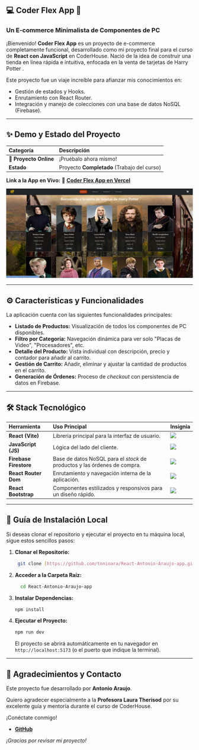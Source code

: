 ## 💻 Coder Flex App 🛒

### Un E-commerce Minimalista de Componentes de PC

¡Bienvenido! **Coder Flex App** es un proyecto de e-commerce completamente funcional, desarrollado como mi proyecto final para el curso de **React con JavaScript** en CoderHouse. Nació de la idea de construir una tienda en línea rápida e intuitiva, enfocada en la venta de tarjetas de Harry Potter .

Este proyecto fue un viaje increíble para afianzar mis conocimientos en:

* Gestión de estados y Hooks.
* Enrutamiento con React Router.
* Integración y manejo de colecciones con una base de datos NoSQL (Firebase).

***

## ✨ Demo y Estado del Proyecto

| Categoría | Descripción |
| :--- | :--- |
| **🚀 Proyecto Online** | ¡Pruébalo ahora mismo! |
| **Estado** | Proyecto **Completado** (Trabajo del curso) |

**Link a la App en Vivo:**
🔗 [**Coder Flex App en Vercel**](https://react-antonio-araujo-app.vercel.app/)

![Captura de la Aplicación en funcionamiento](/public/Img/Capturaweb.png)

***

## ⚙️ Características y Funcionalidades

La aplicación cuenta con las siguientes funcionalidades principales:

* **Listado de Productos:** Visualización de todos los componentes de PC disponibles.
* **Filtro por Categoría:** Navegación dinámica para ver solo "Placas de Video", "Procesadores", etc.
* **Detalle del Producto:** Vista individual con descripción, precio y contador para añadir al carrito.
* **Gestión de Carrito:** Añadir, eliminar y ajustar la cantidad de productos en el carrito.
* **Generación de Órdenes:** Proceso de *checkout* con persistencia de datos en Firebase.

***

## 🛠️ Stack Tecnológico

| Herramienta | Uso Principal | Insignia |
| :--- | :--- | :--- |
| **React (Vite)** | Librería principal para la interfaz de usuario. | ![](https://img.shields.io/badge/React-61DAFB?style=for-the-badge&logo=react&logoColor=white) |
| **JavaScript (JS)** | Lógica del lado del cliente. | ![](https://img.shields.io/badge/JavaScript-F7DF1E?style=for-the-badge&logo=javascript&logoColor=black) |
| **Firebase Firestore** | Base de datos NoSQL para el *stock* de productos y las órdenes de compra. | ![](https://img.shields.io/badge/Firebase-FFCA28?style=for-the-badge&logo=firebase&logoColor=black) |
| **React Router Dom** | Enrutamiento y navegación interna de la aplicación. | ![](https://img.shields.io/badge/React_Router-CA4245?style=for-the-badge&logo=react-router&logoColor=white) |
| **React Bootstrap** | Componentes estilizados y responsivos para un diseño rápido. | ![](https://img.shields.io/badge/Bootstrap-7952B3?style=for-the-badge&logo=bootstrap&logoColor=white) |

***

## 🚀 Guía de Instalación Local

Si deseas clonar el repositorio y ejecutar el proyecto en tu máquina local, sigue estos sencillos pasos:

1.  **Clonar el Repositorio:**
    ```bash
     git clone [https://github.com/tonioara/React-Antonio-Araujo-app.git](https://github.com/tonioara/React-Antonio-Araujo-app.git)
    ```
2.  **Acceder a la Carpeta Raíz:**
    ```bash
      cd React-Antonio-Araujo-app 
    ```
3.  **Instalar Dependencias:**
    ```bash
    npm install
    ```
4.  **Ejecutar el Proyecto:**
    ```bash
    npm run dev
    ```
    El proyecto se abrirá automáticamente en tu navegador en `http://localhost:5173` (o el puerto que indique la terminal).

***

## 💖 Agradecimientos y Contacto

Este proyecto fue desarrollado por **Antonio Araujo**.

Quiero agradecer especialmente a la **Profesora Laura Therisod** por su excelente guía y mentoría durante el curso de CoderHouse.

¡Conéctate conmigo!

* [**GitHub**](https://github.com/tonioara)

*¡Gracias por revisar mi proyecto!* 